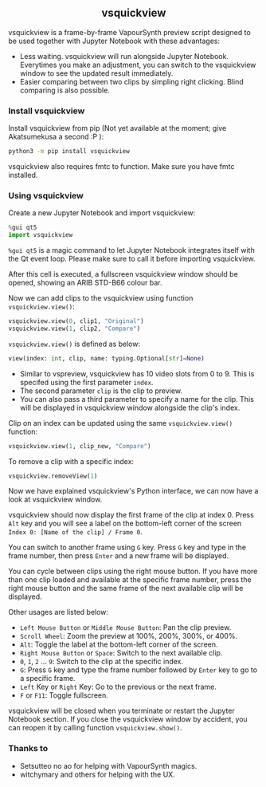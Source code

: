 <h2 align="center">vsquickview</h2>

vsquickview is a frame-by-frame VapourSynth preview script designed to be used together with Jupyter Notebook with these advantages:  

* Less waiting. vsquickview will run alongside Jupyter Notebook. Everytimes you make an adjustment, you can switch to the vsquickview window to see the updated result immediately.  
* Easier comparing between two clips by simpling right clicking. Blind comparing is also possible.  

### Install vsquickview

Install vsquickview from pip (Not yet available at the moment; give Akatsumekusa a second :P ):  

```sh
python3 -m pip install vsquickview
```

vsquickview also requires fmtc to function. Make sure you have fmtc installed.  

### Using vsquickview

Create a new Jupyter Notebook and import vsquickview:  
```py
%gui qt5
import vsquickview
```
`%gui qt5` is a magic command to let Jupyter Notebook integrates itself with the Qt event loop. Please make sure to call it before importing vsquickview.  

After this cell is executed, a fullscreen vsquickview window should be opened, showing an ARIB STD-B66 colour bar.  

Now we can add clips to the vsquickview using function `vsquickview.view()`:  
```py
vsquickview.view(0, clip1, "Original")
vsquickview.view(1, clip2, "Compare")
```

`vsquickview.view()` is defined as below:  
```py
view(index: int, clip, name: typing.Optional[str]=None)
```

* Similar to vspreview, vsquickview has 10 video slots from 0 to 9. This is specifed using the first parameter `index`.  
* The second parameter `clip` is the clip to preview.  
* You can also pass a third parameter to specify a name for the clip. This will be displayed in vsquickview window alongside the clip's index.  

Clip on an index can be updated using the same `vsquickview.view()` function:  
```py
vsquickview.view(1, clip_new, "Compare")
```

To remove a clip with a specific index:  
```py
vsquickview.removeView(1)
```

Now we have explained vsquickview's Python interface, we can now have a look at vsquickview window.  

vsquickview should now display the first frame of the clip at index 0. Press `Alt` key and you will see a label on the bottom-left corner of the screen `Index 0: [Name of the clip] / Frame 0`.  

You can switch to another frame using `G` key. Press `G` key and type in the frame number, then press `Enter` and a new frame will be displayed.  

You can cycle between clips using the right mouse button. If you have more than one clip loaded and available at the specific frame number, press the right mouse button and the same frame of the next available clip will be displayed.  

Other usages are listed below:  

* `Left Mouse Button` or `Middle Mouse Button`: Pan the clip preview.  
* `Scroll Wheel`: Zoom the preview at 100%, 200%, 300%, or 400%.  
* `Alt`: Toggle the label at the bottom-left corner of the screen.  
* `Right Mouse Button` or `Space`: Switch to the next available clip.  
* `0`, `1`, `2` … `9`: Switch to the clip at the specific index.  
* `G`: Press `G` key and type the frame number followed by `Enter` key to go to a specific frame.  
* `Left` Key or `Right` Key: Go to the previous or the next frame.  
* `F` or `F11`: Toggle fullscreen.  

vsquickview will be closed when you terminate or restart the Jupyter Notebook section. If you close the vsquickview window by accident, you can reopen it by calling function `vsquickview.show()`.  

### Thanks to

* Setsutteo no ao for helping with VapourSynth magics.  
* witchymary and others for helping with the UX.  
